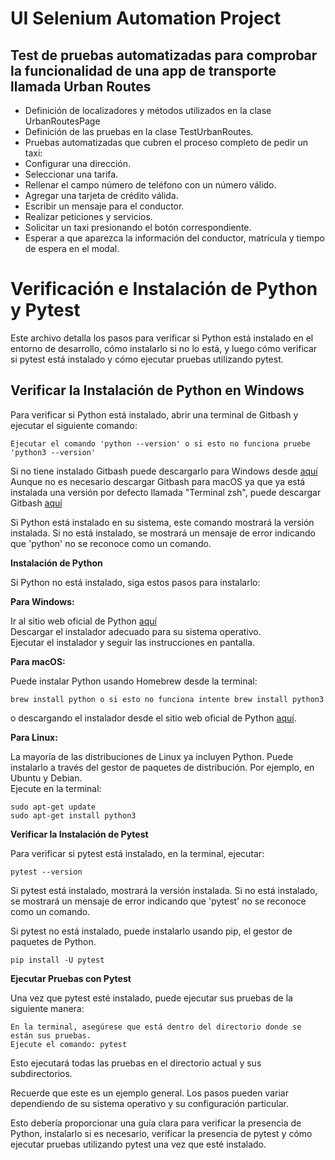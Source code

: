 # **UI Selenium Automation Project** 

## **Test de pruebas automatizadas para comprobar la funcionalidad de una app de transporte llamada Urban Routes**

- Definición de localizadores y métodos utilizados en la clase UrbanRoutesPage
- Definición de las pruebas en la clase TestUrbanRoutes.
- Pruebas automatizadas que cubren el proceso completo de pedir un taxi:
- Configurar una dirección.
- Seleccionar una tarifa.
- Rellenar el campo número de teléfono con un número válido.
- Agregar una tarjeta de crédito válida.  
- Escribir un mensaje para el conductor.
- Realizar peticiones y servicios.
- Solicitar un taxi presionando el botón correspondiente.
- Esperar a que aparezca la información del conductor, matrícula y tiempo de espera en el modal.

# **Verificación e Instalación de Python y Pytest**

Este archivo detalla los pasos para verificar si Python está instalado en el entorno de desarrollo, cómo instalarlo si no lo está, y luego cómo verificar si pytest está instalado y cómo ejecutar pruebas utilizando pytest.

## **Verificar la Instalación de Python en Windows**

Para verificar si Python está instalado, abrir una terminal de Gitbash y ejecutar el siguiente comando:

    Ejecutar el comando 'python --version' o si esto no funciona pruebe 'python3 --version'

Si no tiene instalado Gitbash puede descargarlo para Windows desde [aquí](https://git-scm.com/download/win) 
Aunque no es necesario descargar Gitbash para macOS ya que ya está instalada una versión por defecto llamada "Terminal zsh", puede descargar Gitbash [aquí](https://git-scm.com/downloads) 

Si Python está instalado en su sistema, este comando mostrará la versión instalada. Si no está instalado, se mostrará un mensaje de error indicando que 'python' no se reconoce como un comando.

**Instalación de Python**

Si Python no está instalado, siga estos pasos para instalarlo:

**Para Windows:**

Ir al sitio web oficial de Python [aquí](https://www.python.org/) <br>
Descargar el instalador adecuado para su sistema operativo. <br>
Ejecutar el instalador y seguir las instrucciones en pantalla.

**Para macOS:**

Puede instalar Python usando Homebrew desde la terminal:

    brew install python o si esto no funciona intente brew install python3

o descargando el instalador desde el sitio web oficial de Python [aquí](https://www.python.org/downloads/).

**Para Linux:**

La mayoría de las distribuciones de Linux ya incluyen Python. Puede instalarlo a través del gestor de paquetes de distribución. Por ejemplo, en Ubuntu y Debian. <br>
Ejecute en la terminal:

    sudo apt-get update
    sudo apt-get install python3

**Verificar la Instalación de Pytest**

Para verificar si pytest está instalado, en la terminal, ejecutar:

    pytest --version

Si pytest está instalado, mostrará la versión instalada. Si no está instalado, se mostrará un mensaje de error indicando que 'pytest' no se reconoce como un comando.

Si pytest no está instalado, puede instalarlo usando pip, el gestor de paquetes de Python.

    pip install -U pytest

**Ejecutar Pruebas con Pytest**

Una vez que pytest esté instalado, puede ejecutar sus pruebas de la siguiente manera:

    En la terminal, asegúrese que está dentro del directorio donde se están sus pruebas.
    Ejecute el comando: pytest

Esto ejecutará todas las pruebas en el directorio actual y sus subdirectorios.

Recuerde que este es un ejemplo general. Los pasos pueden variar dependiendo de su sistema operativo y su configuración particular.

Esto debería proporcionar una guía clara para verificar la presencia de Python, instalarlo si es necesario, verificar la presencia de pytest y cómo ejecutar pruebas utilizando pytest una vez que esté instalado.




